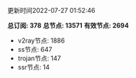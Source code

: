 更新时间2022-07-27 01:52:46

**总订阅: 378**
**总节点: 13571**
**有效节点: 2694**
- v2ray节点: 1886
- ss节点: 647
- trojan节点: 147
- ssr节点: 14
